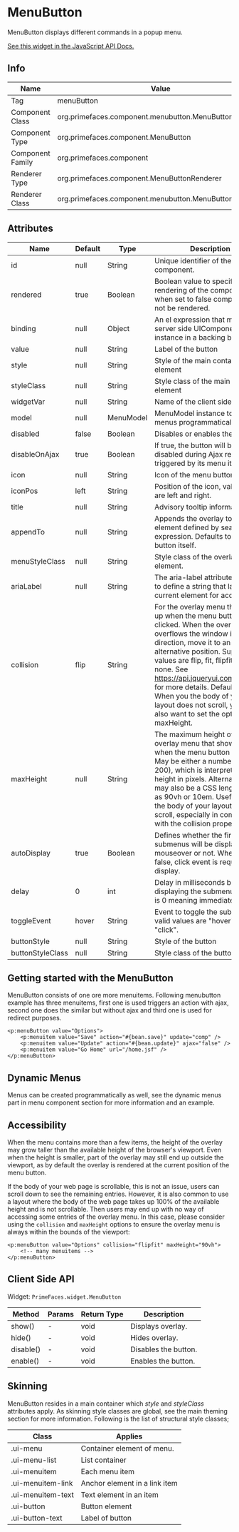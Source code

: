 # MenuButton

MenuButton displays different commands in a popup menu.

[See this widget in the JavaScript API Docs.](../jsdocs/classes/src_PrimeFaces.PrimeFaces.widget.MenuButton.html)

## Info

| Name | Value |
| --- | --- |
| Tag | menuButton
| Component Class | org.primefaces.component.menubutton.MenuButton
| Component Type | org.primefaces.component.MenuButton
| Component Family | org.primefaces.component |
| Renderer Type | org.primefaces.component.MenuButtonRenderer
| Renderer Class | org.primefaces.component.menubutton.MenuButtonRenderer

## Attributes

| Name | Default | Type | Description |
| --- | --- | --- | --- |
| id | null | String | Unique identifier of the component.
| rendered | true | Boolean | Boolean value to specify the rendering of the component, when set to false component will not be rendered.
| binding | null | Object | An el expression that maps to a server side UIComponent instance in a backing bean.
| value | null | String | Label of the button
| style | null | String | Style of the main container element
| styleClass | null | String | Style class of the main container element
| widgetVar | null | String | Name of the client side widget
| model | null | MenuModel | MenuModel instance to create menus programmatically
| disabled | false | Boolean | Disables or enables the button.
| disableOnAjax | true | Boolean | If true, the button will be disabled during Ajax requests triggered by its menu items.
| icon | null | String | Icon of the menu button.
| iconPos | left | String | Position of the icon, valid values are left and right.
| title | null | String | Advisory tooltip information.
| appendTo | null | String | Appends the overlay to the element defined by search expression. Defaults to the button itself.
| menuStyleClass | null | String | Style class of the overlay menu element.
| ariaLabel | null | String | The aria-label attribute is used to define a string that labels the current element for accessibility.
| collision | flip | String | For the overlay menu that shows up when the menu button is clicked. When the overlay menu overflows the window in some direction, move it to an alternative position. Supported values are flip, fit, flipfit and none. See https://api.jqueryui.com/position/ for more details. Defaults to flip. When you the body of your layout does not scroll, you may also want to set the option maxHeight.
| maxHeight | null | String | The maximum height of the overlay menu that shows up when the menu button is clicked. May be either a number (such as 200), which is interpreted as a height in pixels. Alternatively, may also be a CSS length such as 90vh or 10em. Useful in case the body of your layout does not scroll, especially in combination with the collision property.
| autoDisplay | true | Boolean | Defines whether the first level of submenus will be displayed on mouseover or not. When set to false, click event is required to display.
| delay | 0 | int | Delay in milliseconds before displaying the submenu. Default is 0 meaning immediate.
| toggleEvent | hover | String | Event to toggle the submenus, valid values are "hover" and "click".
| buttonStyle | null | String | Style of the button
| buttonStyleClass | null | String | Style class of the button

## Getting started with the MenuButton
MenuButton consists of one ore more menuitems. Following menubutton example has three
menuitems, first one is used triggers an action with ajax, second one does the similar but without
ajax and third one is used for redirect purposes.

```xhtml
<p:menuButton value="Options">
    <p:menuitem value="Save" action="#{bean.save}" update="comp" />
    <p:menuitem value="Update" action="#{bean.update}" ajax="false" />
    <p:menuitem value="Go Home" url="/home.jsf" />
</p:menuButton>
```
## Dynamic Menus
Menus can be created programmatically as well, see the dynamic menus part in menu component
section for more information and an example.

## Accessibility

When the menu contains more than a few items, the height of the overlay may grow taller than the available height of the browser's viewport. Even when the height is smaller, part of the overlay may still end up outside the viewport, as by default the overlay is rendered at the current position of the menu button.

If the body of your web page is scrollable, this is not an issue, users can scroll down to see the remaining entries. However, it is also common to use a layout where the body of the web page takes up 100% of the available height and is not scrollable. Then users may end up with no way of accessing some entries of the overlay menu. In this case, please consider using the `collision` and `maxHeight` options to ensure the overlay menu is always within the bounds of the viewport:

```xhtml
<p:menuButton value="Options" collision="flipfit" maxHeight="90vh">
    <!-- many menuitems -->
</p:menuButton>
```

## Client Side API
Widget: `PrimeFaces.widget.MenuButton`

| Method | Params | Return Type | Description |
| --- | --- | --- | --- |
| show() | - | void | Displays overlay.
| hide() | - | void | Hides overlay.
| disable() | - | void | Disables the button.
| enable() | - | void | Enables the button.

## Skinning
MenuButton resides in a main container which _style_ and _styleClass_ attributes apply. As skinning
style classes are global, see the main theming section for more information. Following is the list of
structural style classes;

| Class | Applies |
| --- | --- |
| .ui-menu | Container element of menu.
| .ui-menu-list | List container
| .ui-menuitem | Each menu item
| .ui-menuitem-link | Anchor element in a link item
| .ui-menuitem-text | Text element in an item
| .ui-button | Button element
| .ui-button-text | Label of button

